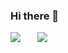 ### Hi there 👋

<a style="all: unset; margin-right: 23px;" href="https://github.com/anuraghazra/github-readme-stats">
  <img align="top" src="https://github-readme-stats.vercel.app/api?username=tarlepp&count_private=true&show_icons=true&theme=github_dark" />
</a>

<a style="all: unset;" href="https://github.com/anuraghazra/github-readme-stats">
  <img align="top" src="https://github-readme-stats.vercel.app/api/top-langs/?username=tarlepp&theme=github_dark" />
</a>

<!--
**tarlepp/tarlepp** is a ✨ _special_ ✨ repository because its `README.md` (this file) appears on your GitHub profile.

Here are some ideas to get you started:

- 🔭 I’m currently working on ...
- 🌱 I’m currently learning ...
- 👯 I’m looking to collaborate on ...
- 🤔 I’m looking for help with ...
- 💬 Ask me about ...
- 📫 How to reach me: ...
- 😄 Pronouns: ...
- ⚡ Fun fact: ...
-->

